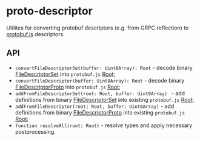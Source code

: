 # proto-descriptor

Utilites for converting protobuf descriptors (e.g. from GRPC reflection) to
[protobuf.js](https://www.npmjs.com/package/protobufjs) descriptors.

## API

 - `convertFileDescriptorSet(buffer: Uint8Array): Root` - decode binary [FileDescriptorSet](https://github.com/google/protobuf/blob/1a7a7fca804afa1cf67f8be5e71092898ba40334/src/google/protobuf/descriptor.proto#L56-L58) into `protobuf.js` [Root](http://dcode.io/protobuf.js/Root.html);
 - `convertFileDescriptor(buffer: Uint8Array): Root` - decode binary [FileDescriptorProto](https://github.com/google/protobuf/blob/1a7a7fca804afa1cf67f8be5e71092898ba40334/src/google/protobuf/descriptor.proto#L61) into `protobuf.js` [Root](http://dcode.io/protobuf.js/Root.html);
 - `addFromFileDescriptorSet(root: Root, buffer: Uint8Array) ` - add definitions from binary [FileDescriptorSet](https://github.com/google/protobuf/blob/1a7a7fca804afa1cf67f8be5e71092898ba40334/src/google/protobuf/descriptor.proto#L56-L58) into existing `protobuf.js` [Root](http://dcode.io/protobuf.js/Root.html);
 - `addFromFileDescriptor(root: Root, buffer: Uint8Array)` - add definitions from binary [FileDescriptorProto](https://github.com/google/protobuf/blob/1a7a7fca804afa1cf67f8be5e71092898ba40334/src/google/protobuf/descriptor.proto#L61) into existing `protobuf.js` [Root](http://dcode.io/protobuf.js/Root.html);
 - `function resolveAll(root: Root)` - resolve types and apply necessary postprocessing.
